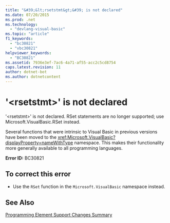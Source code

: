 ```yaml
---
title: "&#39;&lt;rsetstmt&gt;&#39; is not declared"
ms.date: 07/20/2015
ms.prod: .net
ms.technology: 
  - "devlang-visual-basic"
ms.topic: "article"
f1_keywords: 
  - "bc30821"
  - "vbc30821"
helpviewer_keywords: 
  - "BC30821"
ms.assetid: 7936e3ef-7ac6-4a71-af55-acc2c5cd8754
caps.latest.revision: 11
author: dotnet-bot
ms.author: dotnetcontent
---
```

# &#39;&lt;rsetstmt&gt;&#39; is not declared
'\<rsetstmt>' is not declared. RSet statements are no longer supported; use Microsoft.VisualBasic.RSet instead.  
  
 Several functions that were intrinsic to Visual Basic in previous versions have been moved to the <xref:Microsoft.VisualBasic?displayProperty=nameWithType> namespace. This makes their functionality more generally available to all programming languages.  
  
 **Error ID:** BC30821  
  
## To correct this error  
  
-   Use the `RSet` function in the `Microsoft.VisualBasic` namespace instead.  
  
## See Also  
   
 [Programming Element Support Changes Summary](http://msdn.microsoft.com/library/0483590a-6309-449c-a2fa-effa26a03b95)
